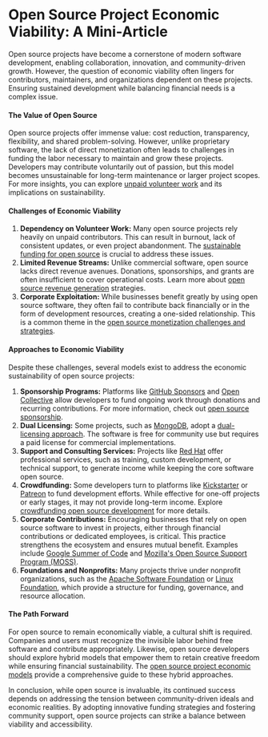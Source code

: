 # Open Source Project Economic Viability: A Mini-Article

Open source projects have become a cornerstone of modern software development, enabling collaboration, innovation, and community-driven growth. However, the question of economic viability often lingers for contributors, maintainers, and organizations dependent on these projects. Ensuring sustained development while balancing financial needs is a complex issue.

#### The Value of Open Source

Open source projects offer immense value: cost reduction, transparency, flexibility, and shared problem-solving. However, unlike proprietary software, the lack of direct monetization often leads to challenges in funding the labor necessary to maintain and grow these projects. Developers may contribute voluntarily out of passion, but this model becomes unsustainable for long-term maintenance or larger project scopes. For more insights, you can explore [unpaid volunteer work](https://www.license-token.com/wiki/unpaid-volunteer-work) and its implications on sustainability.

#### Challenges of Economic Viability

1. **Dependency on Volunteer Work:** Many open source projects rely heavily on unpaid contributors. This can result in burnout, lack of consistent updates, or even project abandonment. The [sustainable funding for open source](https://www.license-token.com/wiki/sustainable-funding-for-open-source) is crucial to address these issues.
2. **Limited Revenue Streams:** Unlike commercial software, open source lacks direct revenue avenues. Donations, sponsorships, and grants are often insufficient to cover operational costs. Learn more about [open source revenue generation](https://www.license-token.com/wiki/open-source-revenue-generation) strategies.
3. **Corporate Exploitation:** While businesses benefit greatly by using open source software, they often fail to contribute back financially or in the form of development resources, creating a one-sided relationship. This is a common theme in the [open source monetization challenges and strategies](https://www.license-token.com/wiki/open-source-monetization-challenges-and-strategies).

#### Approaches to Economic Viability

Despite these challenges, several models exist to address the economic sustainability of open source projects:

1. **Sponsorship Programs:** Platforms like [GitHub Sponsors](https://github.com/sponsors) and [Open Collective](https://opencollective.com/) allow developers to fund ongoing work through donations and recurring contributions. For more information, check out [open source sponsorship](https://www.license-token.com/wiki/open-source-sponsorship).
2. **Dual Licensing:** Some projects, such as [MongoDB](https://www.mongodb.com/), adopt a [dual-licensing approach](https://www.license-token.com/wiki/dual-licensing-approach). The software is free for community use but requires a paid license for commercial implementations.
3. **Support and Consulting Services:** Projects like [Red Hat](https://www.redhat.com/) offer professional services, such as training, custom development, or technical support, to generate income while keeping the core software open source.
4. **Crowdfunding:** Some developers turn to platforms like [Kickstarter](https://www.kickstarter.com/) or [Patreon](https://www.patreon.com/) to fund development efforts. While effective for one-off projects or early stages, it may not provide long-term income. Explore [crowdfunding open source development](https://www.license-token.com/wiki/crowdfunding-open-source-development) for more details.
5. **Corporate Contributions:** Encouraging businesses that rely on open source software to invest in projects, either through financial contributions or dedicated employees, is critical. This practice strengthens the ecosystem and ensures mutual benefit. Examples include [Google Summer of Code](https://summerofcode.withgoogle.com/) and [Mozilla's Open Source Support Program (MOSS)](https://www.mozilla.org/en-US/moss/).
6. **Foundations and Nonprofits:** Many projects thrive under nonprofit organizations, such as the [Apache Software Foundation](https://www.apache.org/) or [Linux Foundation](https://www.linuxfoundation.org/), which provide a structure for funding, governance, and resource allocation.

#### The Path Forward

For open source to remain economically viable, a cultural shift is required. Companies and users must recognize the invisible labor behind free software and contribute appropriately. Likewise, open source developers should explore hybrid models that empower them to retain creative freedom while ensuring financial sustainability. The [open source project economic models](https://www.license-token.com/wiki/open-source-project-economic-models) provide a comprehensive guide to these hybrid approaches.

In conclusion, while open source is invaluable, its continued success depends on addressing the tension between community-driven ideals and economic realities. By adopting innovative funding strategies and fostering community support, open source projects can strike a balance between viability and accessibility.